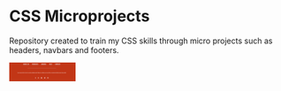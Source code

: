 # CSS Microprojects
 Repository created to train my CSS skills through micro projects such as headers, navbars and footers.

<img src="imgs/Footer.png" width="120">


